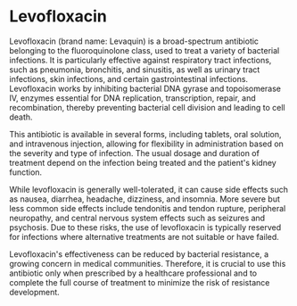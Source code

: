 <!--
source: gpt-40
brands: Levaquin
tags: antibiotics
-->

# Levofloxacin

Levofloxacin (brand name: Levaquin) is a broad-spectrum antibiotic belonging to the fluoroquinolone class, used to treat a variety of bacterial infections. It is particularly effective against respiratory tract infections, such as pneumonia, bronchitis, and sinusitis, as well as urinary tract infections, skin infections, and certain gastrointestinal infections. Levofloxacin works by inhibiting bacterial DNA gyrase and topoisomerase IV, enzymes essential for DNA replication, transcription, repair, and recombination, thereby preventing bacterial cell division and leading to cell death.

This antibiotic is available in several forms, including tablets, oral solution, and intravenous injection, allowing for flexibility in administration based on the severity and type of infection. The usual dosage and duration of treatment depend on the infection being treated and the patient's kidney function.

While levofloxacin is generally well-tolerated, it can cause side effects such as nausea, diarrhea, headache, dizziness, and insomnia. More severe but less common side effects include tendonitis and tendon rupture, peripheral neuropathy, and central nervous system effects such as seizures and psychosis. Due to these risks, the use of levofloxacin is typically reserved for infections where alternative treatments are not suitable or have failed.

Levofloxacin's effectiveness can be reduced by bacterial resistance, a growing concern in medical communities. Therefore, it is crucial to use this antibiotic only when prescribed by a healthcare professional and to complete the full course of treatment to minimize the risk of resistance development.
